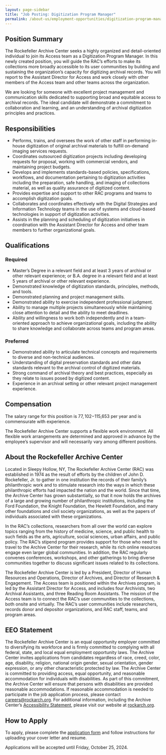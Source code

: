 ```yaml
---
layout: page-sidebar
title: "Job Posting: Digitization Program Manager"
permalink: /about-us/employment-opportunities/digitization-program-manager/
---
```


## Position Summary
The Rockefeller Archive Center seeks a highly organized and detail-oriented individual to join its Access team as a Digitization Program Manager.  In this newly created position, you will guide the RAC’s efforts to make its collections more broadly accessible to its user communities by building and sustaining the organization’s capacity for digitizing archival records.  You will report to the Assistant Director for Access and work closely with other members of the Access team and other teams across the organization.

We are looking for someone with excellent project management and communication skills dedicated to supporting broad and equitable access to archival records.  The ideal candidate will demonstrate a commitment to collaboration and learning, and an understanding of archival digitization principles and practices.

## Responsibilities
- Performs, trains, and oversees the work of other staff in performing in-house digitization of original archival materials to fulfill on-demand imaging services requests.
- Coordinates outsourced digitization projects including developing requests for proposal, working with commercial vendors, and maintaining project budgets.
- Develops and implements standards-based policies, specifications, workflows, and documentation pertaining to digitization activities including the preparation, safe handling, and imaging of collections material, as well as quality assurance of digitized content.
- Provides expertise and support to other RAC programs and teams to accomplish digitization goals.
- Collaborates and coordinates effectively with the Digital Strategies and Information Technology teams in the use of systems and cloud-based technologies in support of digitization activities. 
- Assists in the planning and scheduling of digitization initiatives in coordination with the Assistant Director for Access and other team members to further organizational goals. 


## Qualifications
### Required
- Master’s Degree in a relevant field and at least 3 years of archival or other relevant experience; or B.A. degree in a relevant field and at least 5 years of archival or other relevant experience.
- Demonstrated knowledge of digitization standards, principles, methods, and tools.
- Demonstrated planning and project management skills.
- Demonstrated ability to exercise independent professional judgment.
- Ability to manage multiple projects simultaneously while maintaining close attention to detail and the ability to meet deadlines.
- Ability and willingness to work both independently and in a team-oriented approach to achieve organizational goals, including the ability to share knowledge and collaborate across teams and program areas.

### Preferred
- Demonstrated ability to articulate technical concepts and requirements to diverse and non-technical audiences.
- Understanding of digital preservation standards and other data standards relevant to the archival control of digitized materials.
- Strong command of archival theory and best practices, especially as they relate to issues posed by digitized content.
- Experience in an archival setting or other relevant project management experience.

## Compensation
The salary range for this position is $77,102-$115,653 per year and is commensurate with experience.

The Rockefeller Archive Center supports a flexible work environment. All flexible work arrangements are determined and approved in advance by the employee’s supervisor and will necessarily vary among different positions.

## About the Rockefeller Archive Center
Located in Sleepy Hollow, NY, The Rockefeller Archive Center (RAC) was established in 1974 as the result of efforts by the children of John D. Rockefeller, Jr. to gather in one institution the records of their family’s philanthropic work and to stimulate research into the ways in which these philanthropic efforts had impacted the nation and the world. Since that time, the Archive Center has grown substantially, so that it now holds the archives of a large and growing number of philanthropic institutions, including the Ford Foundation, the Knight Foundation, the Hewlett Foundation, and many other foundations and civil society organizations, as well as the papers of individuals associated with these organizations.

In the RAC’s collections, researchers from all over the world can explore topics ranging from the history of medicine, science, and public health to such fields as the arts, agriculture, social sciences, urban affairs, and public policy. The RAC’s stipend program provides support for those who need to travel to the Archive Center for their research, while its rich online resources engage even larger global communities. In addition, the RAC regularly convenes conferences, workshops, and other gatherings to bring diverse communities together to discuss significant issues related to its collections.

The Rockefeller Archive Center is led by a President, Director of Human Resources and Operations, Director of Archives, and Director of Research & Engagement. The Access team is positioned within the Archives program, is led by the Assistant Director for Access, and includes four Archivists, two Archival Assistants, and three Reading Room Assistants. The mission of the Access team is to connect the RAC’s user communities to the collections, both onsite and virtually. The RAC’s user communities include researchers, records donor and depositor organizations, and RAC staff, teams, and program areas.

## EEO Statement
The Rockefeller Archive Center is an equal opportunity employer committed to diversifying its workforce and is firmly committed to complying with all federal, state, and local equal employment opportunity laws. The Archive Center invites applications from candidates regardless of race, creed, color, age, disability, religion, national origin gender, sexual orientation, gender expression, or any other characteristic protected by law. The Archive Center is committed to providing access, equal opportunity, and reasonable accommodation for individuals with disabilities. As part of this commitment, the Archive Center will ensure that persons with disabilities are provided reasonable accommodations. If reasonable accommodation is needed to participate in the job application process, please contact [careers@rockarch.org](mailto:careers@rockarch.org). For additional information, including the Archive Center’s [Accessibility Statement](https://rockarch.org/about-us/accessibility/), please visit our website at [rockarch.org](https://rockarch.org). 

## How to Apply
To apply, please complete the [application form](https://forms.office.com/Pages/ResponsePage.aspx?id=Yv9czRC_TES-ao8EXG8Q1mML7s9BNRlFjnBd2Df9lF1UMVAzSjhJN0U1RVQ1R1lHUkRUSlg3UkdZWC4u) and follow instructions for uploading your cover letter and resume.  

Applications will be accepted until Friday, October 25, 2024.